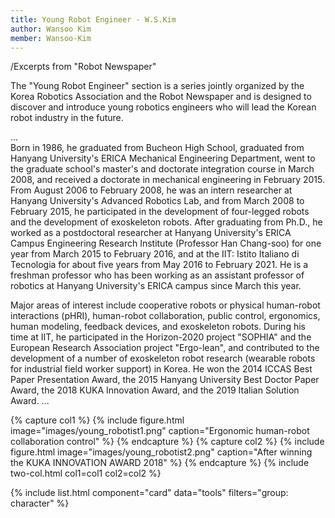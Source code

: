```yaml
---
title: Young Robot Engineer - W.S.Kim
author: Wansoo Kim
member: Wansoo-Kim
---
```


/Excerpts from "Robot Newspaper"  

The "Young Robot Engineer" section is a series jointly organized by the Korea Robotics Association and the Robot Newspaper and is designed to discover and introduce young robotics engineers who will lead the Korean robot industry in the future.  


...  
Born in 1986, he graduated from Bucheon High School, graduated from Hanyang University's ERICA Mechanical Engineering Department, went to the graduate school's master's and doctorate integration course in March 2008, and received a doctorate in mechanical engineering in February 2015. From August 2006 to February 2008, he was an intern researcher at Hanyang University's Advanced Robotics Lab, and from March 2008 to February 2015, he participated in the development of four-legged robots and the development of exoskeleton robots. After graduating from Ph.D., he worked as a postdoctoral researcher at Hanyang University's ERICA Campus Engineering Research Institute (Professor Han Chang-soo) for one year from March 2015 to February 2016, and at the IIT: Istito Italiano di Tecnologia for about five years from May 2016 to February 2021. He is a freshman professor who has been working as an assistant professor of robotics at Hanyang University's ERICA campus since March this year.

Major areas of interest include cooperative robots or physical human-robot interactions (pHRI), human-robot collaboration, public control, ergonomics, human modeling, feedback devices, and exoskeleton robots. During his time at IIT, he participated in the Horizon-2020 project "SOPHIA" and the European Research Association project "Ergo-lean", and contributed to the development of a number of exoskeleton robot research (wearable robots for industrial field worker support) in Korea. He won the 2014 ICCAS Best Paper Presentation Award, the 2015 Hanyang University Best Doctor Paper Award, the 2018 KUKA Innovation Award, and the 2019 Italian Solution Award.
...



<!-- {%
  include gallery.html
  style="square"

  image1="images/young_robotist.png"
  tooltip1="HRI(Human Robot Interaction) Technical Classification"

  image2="images/young_robotist1.png"
  tooltip2="Ergonomic human-robot collaboration control"

  image3="images/kuka_innovation.png"
  tooltip3="After winning the KUKA INNOVATION AWARD 2018"
%} -->

{% capture col1 %}
{%
  include figure.html
  image="images/young_robotist1.png"
  caption="Ergonomic human-robot collaboration control"
%}
{% endcapture %}
{% capture col2 %}
{%
  include figure.html
  image="images/young_robotist2.png"
  caption="After winning the KUKA INNOVATION AWARD 2018"
%}
{% endcapture %}
{% include two-col.html col1=col1 col2=col2 %}



<!-- data/tools.yaml -->
{% include list.html component="card" data="tools" filters="group: character" %} 
